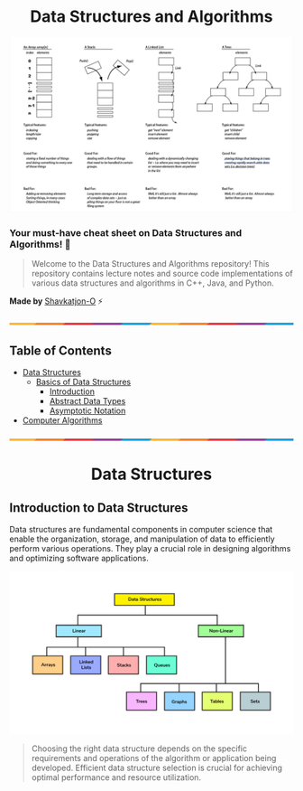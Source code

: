 <h1 align="center">Data Structures and Algorithms</h1>

<!-- <p align="center"><strong>Lecture Notes • Source Code • Resources • by @Shavkatjon-O</strong></p> -->

![Data Structures and Computer Algorithms](images/dsa-main.png)

<h3>Your must-have cheat sheet on Data Structures and Algorithms! 🚀  </h3>

> Welcome to the Data Structures and Algorithms repository! This repository contains lecture notes and source code implementations of various data structures and algorithms in C++, Java, and Python.

**Made by** [Shavkatjon-O](https://github.com/Shavkatjon-O) ⚡️

![Divider](images/line.png)

## Table of Contents

- [Data Structures](#data-structures)
  - [Basics of Data Structures](#data-structures-basics)
    - [Introduction](#data-structures-introduction)
    - [Abstract Data Types](#abstract-data-types)
    - [Asymptotic Notation](#asymptotic-notation)
- [Computer Algorithms](#computer-algorithms)

![Divider](images/line.png)

<h1 align="center">Data Structures</h1>

## Introduction to Data Structures

Data structures are fundamental components in computer science that enable the organization, storage, and manipulation of data to efficiently perform various operations. They play a crucial role in designing algorithms and optimizing software applications.

![Data Structures](images/data-structures.png)

> Choosing the right data structure depends on the specific requirements and operations of the algorithm or application being developed. Efficient data structure selection is crucial for achieving optimal performance and resource utilization.


<!-- ## Table of Contents
- [Section 1](#section-1)
  - [Subsection 1.1](#subsection-1.1)
  - [Subsection 1.2](#subsection-1.2)
- [Section 2](#section-2)
  - [Subsection 2.1](#subsection-2.1)
  - [Subsection 2.2](#subsection-2.2)


## 📚 Table of Contents
- [Introduction](#introduction)
- [Features](#features)
- [Installation](#installation)
- [Usage](#usage)



<details>
  <summary>Table of Contents</summary>

  - [Section 1](#section-1)
    - [Subsection 1.1](#subsection-1.1)
    - [Subsection 1.2](#subsection-1.2)
  - [Section 2](#section-2)
    - [Subsection 2.1](#subsection-2.1)
    - [Subsection 2.2](#subsection-2.2)
</details>


## Table of Contents

- [Section 1](#section-1)
---
- [Section 2](#section-2)
---
- [Section 3](#section-3)


## **Table of Contents**
- [*Section 1*](#section-1)
- [**Section 2**](#section-2)
- [_Section 3_](#section-3)

<span style="color: green;">**Table of Contents**</span>
- <span style="color: blue;">[Section 1](#section-1)</span>
- <span style="color: red;">[Section 2](#section-2)</span>
- <span style="color: purple;">[Section 3](#section-3)</span>
 -->

<!-- ## Table of Contents

1. [Introduction](#introduction)
2. [Languages](#languages)
3. [Directory Structure](#directory-structure)
4. [How to Use](#how-to-use)
5. [Contributing](#contributing)
6. [License](#license)

## Introduction

This repository serves as a resource for learning and implementing fundamental data structures and algorithms. Whether you are a student, programmer, or anyone interested in sharpening your problem-solving skills, you'll find a variety of materials and code snippets here.

## Languages

The code examples are provided in the following programming languages:

- Python
- Java
- C++

Feel free to explore the language-specific folders to find the implementation that best suits your needs.

## Directory Structure

The repository is organized into different directories based on programming languages. Each language folder contains subdirectories for various topics, such as arrays, linked lists, sorting algorithms, searching algorithms, etc.

```
/data-structures-and-algorithms
|-- python
| |-- arrays
| |-- linked_lists
| |-- sorting
| |-- searching
| ...
|-- java
| |-- arrays
| |-- linked_lists
| |-- sorting
| |-- searching
| ...
|-- cpp
| |-- arrays
| |-- linked_lists
| |-- sorting
| |-- searching
| ...
``` -->